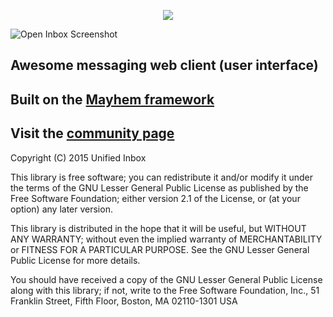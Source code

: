 <p align="center">
  <img src="https://unifiedinbox.com/files/images/uib-2.png" />
</p>

![Open Inbox Screenshot](https://unifiedinbox.com/files/images/openinbox.jpg)

## Awesome messaging web client (user interface)
## Built on the [Mayhem framework](https://github.com/SitePen/mayhem)
## Visit the [community page](openinbox.org)

Copyright (C) 2015 Unified Inbox

This library is free software; you can redistribute it and/or
modify it under the terms of the GNU Lesser General Public
License as published by the Free Software Foundation; either
version 2.1 of the License, or (at your option) any later version.

This library is distributed in the hope that it will be useful,
but WITHOUT ANY WARRANTY; without even the implied warranty of
MERCHANTABILITY or FITNESS FOR A PARTICULAR PURPOSE.  See the GNU
Lesser General Public License for more details.

You should have received a copy of the GNU Lesser General Public
License along with this library; if not, write to the Free Software
Foundation, Inc., 51 Franklin Street, Fifth Floor, Boston, MA  02110-1301  USA
